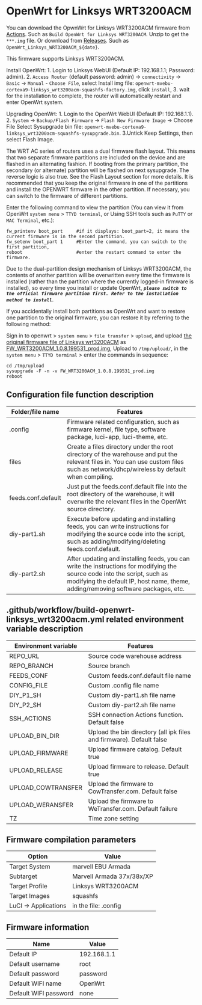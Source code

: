 # OpenWrt for Linksys WRT3200ACM


You can download the OpwnWrt for Linksys WRT3200ACM firmware from [Actions](https://github.com/ophub/op/actions). Such as ` Build OpenWrt for Linksys WRT3200ACM `. Unzip to get the `***.img` file. Or download from [Releases](https://github.com/ophub/op/releases). Such as `OpenWrt_Linksys_WRT3200ACM_${date}`.

This firmware supports Linksys WRT3200ACM.

Install OpenWrt: 1. Login to Linksys WebUI (Default IP: 192.168.1.1; Password: admin). 2. `Access Router` (default password: admin) → `connectivity` → `Basic` → `Manual` - `Choose File`, select Install img file: `openwrt-mvebu-cortexa9-linksys_wrt3200acm-squashfs-factory.img`, click `install`, 3. wait for the installation to complete, the router will automatically restart and enter OpenWrt system.

Upgrading OpenWrt: 1. Login to the OpenWrt WebUI (Default IP: 192.168.1.1). 2. `System` → `Backup/Flash Firmware` → `Flash New Firmware Image` → Choose File
Select Sysupgrade bin file: ` openwrt-mvebu-cortexa9-linksys_wrt3200acm-squashfs-sysupgrade.bin `. 3.Untick Keep Settings, then select Flash Image.

The WRT AC series of routers uses a dual firmware flash layout. This means that two separate firmware partitions are included on the device and are flashed in an alternating fashion. If booting from the primary partition, the secondary (or alternate) partition will be flashed on next sysupgrade. The reverse logic is also true. See the Flash Layout section for more details. It is recommended that you keep the original firmware in one of the partitions and install the OPENWRT firmware in the other partition. If necessary, you can switch to the firmware of different partitions.

Enter the following command to view the partition (You can view it from OpenWrt `system menu` > `TTYD terminal`, or Using SSH tools such as `PuTTY` or `MAC Terminal`, etc.): 
```shell script
fw_printenv boot_part     #if it displays: boot_part=2, it means the current firmware is in the second partition. 
fw_setenv boot_part 1     #Enter the command, you can switch to the first partition,  
reboot                    #enter the restart command to enter the firmware.
````

Due to the dual-partition design mechanism of Linksys WRT3200ACM, the contents of another partition will be overwritten every time the firmware is installed (rather than the partition where the currently logged-in firmware is installed), so every time you install or update OpenWrt, ***` please switch to the official firmware partition first. Refer to the installation method to install `***.

If you accidentally install both partitions as OpenWrt and want to restore one partition to the original firmware, you can restore it by referring to the following method:

Sign in to openwrt > `system menu` > `file transfer` > `upload`, and upload [the original firmware file of Linksys wrt3200ACM](https://www.linksys.com/cn/support-article?articleNum=207552) as [FW_WRT3200ACM_1.0.8.199531_prod.img](https://downloads.linksys.com/support/assets/firmware/FW_WRT3200ACM_1.0.8.199531_prod.img), 
Upload to `/tmp/upload/`, in the `system menu` > `TTYD terminal` > enter the commands in sequence:
```shell script
cd /tmp/upload
sysupgrade -F -n -v FW_WRT3200ACM_1.0.8.199531_prod.img
reboot
````
## Configuration file function description

| Folder/file name | Features |
| ---- | ---- |
| .config | Firmware related configuration, such as firmware kernel, file type, software package, luci-app, luci-theme, etc. |
| files | Create a files directory under the root directory of the warehouse and put the relevant files in. You can use custom files such as network/dhcp/wireless by default when compiling. |
| feeds.conf.default | Just put the feeds.conf.default file into the root directory of the warehouse, it will overwrite the relevant files in the OpenWrt source directory. |
| diy-part1.sh | Execute before updating and installing feeds, you can write instructions for modifying the source code into the script, such as adding/modifying/deleting feeds.conf.default. |
| diy-part2.sh | After updating and installing feeds, you can write the instructions for modifying the source code into the script, such as modifying the default IP, host name, theme, adding/removing software packages, etc. |


## .github/workflow/build-openwrt-linksys_wrt3200acm.yml related environment variable description

| Environment variable | Features |
| ---- | ---- |
| REPO_URL | Source code warehouse address |
| REPO_BRANCH | Source branch |
| FEEDS_CONF | Custom feeds.conf.default file name |
| CONFIG_FILE | Custom .config file name |
| DIY_P1_SH | Custom diy-part1.sh file name |
| DIY_P2_SH | Custom diy-part2.sh file name |
| SSH_ACTIONS | SSH connection Actions function. Default false |
| UPLOAD_BIN_DIR | Upload the bin directory (all ipk files and firmware). Default false |
| UPLOAD_FIRMWARE | Upload firmware catalog. Default true |
| UPLOAD_RELEASE | Upload firmware to release. Default true |
| UPLOAD_COWTRANSFER | Upload the firmware to CowTransfer.com. Default false |
| UPLOAD_WERANSFER | Upload the firmware to WeTransfer.com. Default failure |
| TZ | Time zone setting |

## Firmware compilation parameters

| Option | Value |
| ---- | ---- |
| Target System | marvell EBU Armada |
| Subtarget | Marvell Armada 37x/38x/XP |
| Target Profile | Linksys WRT3200ACM |
| Target Images | squashfs |
| LuCI -> Applications | in the file: .config |


## Firmware information

| Name | Value |
| ---- | ---- |
| Default IP | 192.168.1.1 |
| Default username | root |
| Default password | password |
| Default WIFI name | OpenWrt |
| Default WIFI password | none |
